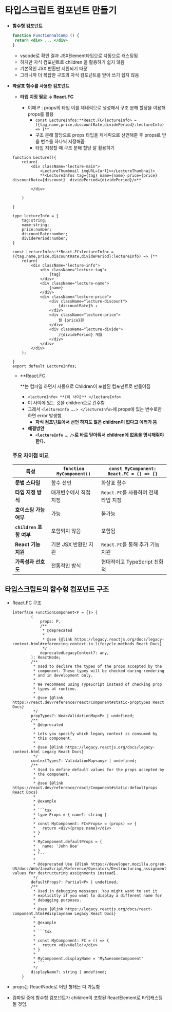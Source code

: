 # 타입스크립트 컴포넌트 만들기

- **함수형 컴포넌트**
    
    ```jsx
    function FunctionnalComp () {
     return <div> ... </div>
    }
    ```
    
    - vscode로 확인 결과 JSXElement타입으로 자동으로 캐스팅됨
    - 하지만 자식 컴포넌트로 children 을 활용하기 쉽지 않음
    - 기본적인 JSX 반환만 지원되기 때문
    - 그러니까 더 복잡한 구조의 자식 컴포넌트를 받아 쓰기 쉽지 않음
- **화살표 함수를 사용한 컴포넌트**
    - **타입 지정 필요 → React.FC<P>**
        - 이때 P : props의 타입 이를 제네릭으로 생성해서 구조 분해 할당을 이용해  props를 활용
            - `const LectureInfos:**React.FC<lectureInfo> = ({tag,name,price,discountRate,dividePeriod}:lectureInfo) => {**`
            - 구조 분해 할당으로 props 타입을 제네릭으로 선언해준 후 props로 받을 변수를 하나씩 지정해줌
            - 타입 지정할 때 구조 분해 할당 잘 활용하기
    
    ```tsx
    function Lecture(){
        return(
            <div className="lecture-main">
                <LectureThumbnail imgURL={url}></LectureThumbnail>
                **<LectureInfos tag={tag} name={name} price={price} discountRate={discount}  dividePeriod={dividePeriod}/>**
                
            </div>
            
        )
    
    }
    
    type lectureInfo = {
        tag:string;
        name:string; 
        price:number; 
        discountRate:number; 
        dividePeriod:number;
    }
    
    const LectureInfos:**React.FC<lectureInfo> = ({tag,name,price,discountRate,dividePeriod}:lectureInfo) => {**
        return(
            <div className="lecture-info">
                <div className="lecture-tag">
                    {tag}
                </div>
                <div className="lecture-name">
                    {name}
                </div>
                <div className="lecture-price">
                    <div className="lecture-discount">
                        {discountRate}% ↓
                    </div>
                    <div className="lecture-price">
                        월 {price}원
                    </div>
                    <div className="lecture-divide">
                        /{dividePeriod} 개월
                    </div>
                </div>
            </div>
        );
    
    }
    export default LectureInfos;
    ```
    
    - **React.FC<P>**는 컴파일 하면서 자동으로 Children이 포함된 컴포넌트로 만들어짐
        - `<lectureInfo> **{이 사이}** </lectureInfo>`
        - 이 사이에 있는 것을 children으로 간주함
        - 그래서 `<lectureInfo ….> </lectureInfo>`에 props에 있는 변수로만 하면 error 발생함
            - **자식 컴포넌트에서 선언 하지도 않은 children이 없다고 에러가 뜸**
        - **해결방안**
            - **`<lectureInfo … />`로 바로 닫아줘서 children에 없음을 명시해줘야 한다.**
    
    ### **주요 차이점 비교**
    
    | 특성 | `function MyComponent()` | `const MyComponent: React.FC = () => {}` |
    | --- | --- | --- |
    | **문법 스타일** | 함수 선언 | 화살표 함수 |
    | **타입 지정 방식** | 매개변수에서 직접 지정 | `React.FC`를 사용하여 전체 타입 지정 |
    | **호이스팅 가능 여부** | 가능 | 불가능 |
    | **`children` 포함 여부** | 포함되지 않음 | 포함됨 |
    | **React 기능 지원** | 기본 JSX 반환만 지원 | `React.FC`를 통해 추가 기능 지원 |
    | **가독성과 선호도** | 전통적인 방식 | 현대적이고 TypeScript 친화적 |

## 타입스크립트의 함수형 컴포넌트 구조

- React.FC 구조
    
    ```tsx
    interface FunctionComponent<P = {}> {
            (
                props: P,
                /**
                 * @deprecated
                 *
                 * @see {@link https://legacy.reactjs.org/docs/legacy-context.html#referencing-context-in-lifecycle-methods React Docs}
                 */
                deprecatedLegacyContext?: any,
            ): ReactNode;
            /**
             * Used to declare the types of the props accepted by the
             * component. These types will be checked during rendering
             * and in development only.
             *
             * We recommend using TypeScript instead of checking prop
             * types at runtime.
             *
             * @see {@link https://react.dev/reference/react/Component#static-proptypes React Docs}
             */
            propTypes?: WeakValidationMap<P> | undefined;
            /**
             * @deprecated
             *
             * Lets you specify which legacy context is consumed by
             * this component.
             *
             * @see {@link https://legacy.reactjs.org/docs/legacy-context.html Legacy React Docs}
             */
            contextTypes?: ValidationMap<any> | undefined;
            /**
             * Used to define default values for the props accepted by
             * the component.
             *
             * @see {@link https://react.dev/reference/react/Component#static-defaultprops React Docs}
             *
             * @example
             *
             * ```tsx
             * type Props = { name?: string }
             *
             * const MyComponent: FC<Props> = (props) => {
             *   return <div>{props.name}</div>
             * }
             *
             * MyComponent.defaultProps = {
             *   name: 'John Doe'
             * }
             * ```
             *
             * @deprecated Use {@link https://developer.mozilla.org/en-US/docs/Web/JavaScript/Reference/Operators/Destructuring_assignment#default_value|default values for destructuring assignments instead}.
             */
            defaultProps?: Partial<P> | undefined;
            /**
             * Used in debugging messages. You might want to set it
             * explicitly if you want to display a different name for
             * debugging purposes.
             *
             * @see {@link https://legacy.reactjs.org/docs/react-component.html#displayname Legacy React Docs}
             *
             * @example
             *
             * ```tsx
             *
             * const MyComponent: FC = () => {
             *   return <div>Hello!</div>
             * }
             *
             * MyComponent.displayName = 'MyAwesomeComponent'
             * ```
             */
            displayName?: string | undefined;
        }
    ```
    
- props는 ReactNode로 어떤 형태든 다 가능함
- 컴파일 중에 함수형 컴포넌트가  children이 포함된 ReactElement로 타입캐스팅 될 것임.